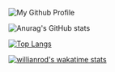 
![My Github Profile](https://github.com/user-attachments/assets/2fd60d05-cc01-4898-a8ee-03215b60736b)

![Anurag's GitHub stats](https://github-readme-stats.vercel.app/api?username=RGvirer&show_icons=true&count_private=true)

[![Top Langs](https://github-readme-stats.vercel.app/api/top-langs/?username=RGvirer&layout=compact&count_private=true&langs_count=8&theme=radical)](https://github.com/anuraghazra/github-readme-stats)



[![willianrod's wakatime stats](https://github-readme-stats.vercel.app/api/wakatime?username=RGvirer)](https://github.com/anuraghazra/github-readme-stats)
